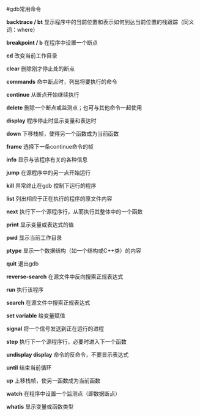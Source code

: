 #gdb常用命令



**backtrace / bt** 显示程序中的当前位置和表示如何到达当前位置的栈跟踪（同义词：where）

**breakpoint / b** 在程序中设置一个断点

**cd** 改变当前工作目录

**clear** 删除刚才停止处的断点

**commands** 命中断点时，列出将要执行的命令

**continue** 从断点开始继续执行

**delete** 删除一个断点或监测点；也可与其他命令一起使用

**display** 程序停止时显示变量和表达时

**down** 下移栈帧，使得另一个函数成为当前函数

**frame** 选择下一条continue命令的帧

**info** 显示与该程序有关的各种信息

**jump** 在源程序中的另一点开始运行

**kill** 异常终止在gdb 控制下运行的程序

**list** 列出相应于正在执行的程序的原文件内容

**next** 执行下一个源程序行，从而执行其整体中的一个函数

**print** 显示变量或表达式的值

**pwd** 显示当前工作目录

**ptype** 显示一个数据结构（如一个结构或C++类）的内容

**quit** 退出gdb

**reverse-search** 在源文件中反向搜索正规表达式

**run** 执行该程序

**search** 在源文件中搜索正规表达式

**set variable** 给变量赋值

**signal** 将一个信号发送到正在运行的进程

**step** 执行下一个源程序行，必要时进入下一个函数

**undisplay display** 命令的反命令，不要显示表达式

**until** 结束当前循环

**up** 上移栈帧，使另一函数成为当前函数

**watch** 在程序中设置一个监测点（即数据断点）

**whatis** 显示变量或函数类型